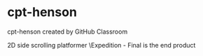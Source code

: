 # cpt-henson
cpt-henson created by GitHub Classroom

2D side scrolling platformer
\Expedition - Final is the end product
